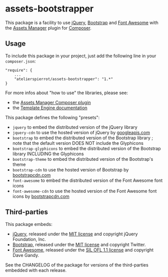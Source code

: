 assets-bootstrapper
===================

This package is a facility to use [jQuery](http://jquery.com/), [Bootstrap](http://getbootstrap.com/) and
[Font Awesome](http://fortawesome.github.io/Font-Awesome/) with the
[Assets Manager](http://github.com/atelierspierrot/assets-manager) plugin
for [Composer](http://getcomposer.org/).


## Usage

To include this package in your project, just add the following line in your `composer.json`:

    "require": {
        ...
        "atelierspierrot/assets-bootstrapper": "1.*"
    }

For more infos about "how to use" the libraries, please see:

-   the [Assets Manager Composer plugin](https://github.com/atelierspierrot/assets-manager)
-   the [Template Engine documentation](https://github.com/atelierspierrot/templatengine)

This package defines the following "presets":

- `jquery` to embed the distributed version of the jQuery library
- `jquery-cdn` to use the hosted version of jQuery by [googleapis.com](http://googleapis.com/)
- `bootstrap` to embed the distributed version of the Bootstrap library ; note that the default version DOES NOT include the Glyphicons
- `bootstrap-glyphicons` to embed the distributed version of the Bootstrap library INCLUDING the Glyphicons
- `bootstrap-theme` to embed the distributed version of the Bootstrap's theme
- `bootstrap-cdn` to use the hosted version of Bootstrap by [bootstrapcdn.com](http://netdna.bootstrapcdn.com/)
- `font-awesome` to embed the distributed version of the Font Awesome font icons
- `font-awesome-cdn` to use the hosted version of the Font Awesome font icons by [bootstrapcdn.com](http://netdna.bootstrapcdn.com/)


## Third-parties

This package embeds:

- [jQuery](http://jquery.com/), released under the [MIT license](http://en.wikipedia.org/wiki/MIT_License) and copyright jQuery Foundation, Inc.
- [Bootstrap](http://getbootstrap.com/), released under the [MIT license](http://en.wikipedia.org/wiki/MIT_License) and copyright Twitter.
- [Font Awesome](http://fortawesome.github.io/Font-Awesome/), released under the [SIL OFL 1.1 license](http://scripts.sil.org/OFL) and copyright Dave Gandy.

See the CHANGELOG of the package for versions of the third-parties embedded with each release.
